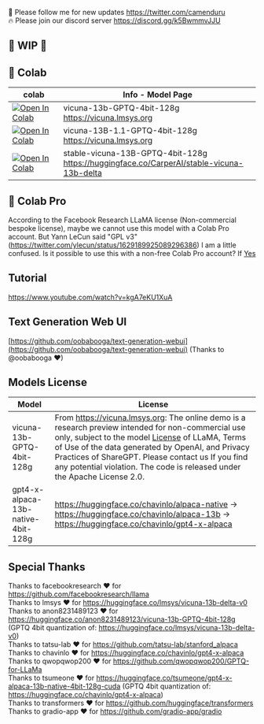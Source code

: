 🐣 Please follow me for new updates https://twitter.com/camenduru <br />
🔥 Please join our discord server https://discord.gg/k5BwmmvJJU

## 🚦 WIP 🚦

## 🦒 Colab
| colab | Info - Model Page
| --- | --- |
[![Open In Colab](https://colab.research.google.com/assets/colab-badge.svg)](https://colab.research.google.com/github/camenduru/text-generation-webui-colab/blob/main/vicuna-13b-GPTQ-4bit-128g.ipynb) | vicuna-13b-GPTQ-4bit-128g <br /> https://vicuna.lmsys.org
[![Open In Colab](https://colab.research.google.com/assets/colab-badge.svg)](https://colab.research.google.com/github/camenduru/text-generation-webui-colab/blob/main/vicuna-13B-1.1-GPTQ-4bit-128g.ipynb) | vicuna-13B-1.1-GPTQ-4bit-128g <br /> https://vicuna.lmsys.org
[![Open In Colab](https://colab.research.google.com/assets/colab-badge.svg)](https://colab.research.google.com/github/camenduru/text-generation-webui-colab/blob/main/stable-vicuna-13B-GPTQ-4bit-128g.ipynb) | stable-vicuna-13B-GPTQ-4bit-128g <br /> https://huggingface.co/CarperAI/stable-vicuna-13b-delta

## 🦒 Colab Pro
According to the Facebook Research LLaMA license (Non-commercial bespoke license), maybe we cannot use this model with a Colab Pro account.
But Yann LeCun said "GPL v3" (https://twitter.com/ylecun/status/1629189925089296386) I am a little confused. Is it possible to use this with a non-free Colab Pro account?
If [Yes](https://github.com/camenduru/text-generation-webui-colab/tree/pro) 

## Tutorial
https://www.youtube.com/watch?v=kgA7eKU1XuA

## Text Generation Web UI
[https://github.com/oobabooga/text-generation-webui](https://github.com/oobabooga/text-generation-webui) (Thanks to @oobabooga ❤)

## Models License
| Model | License
| --- | --- |
vicuna-13b-GPTQ-4bit-128g | From https://vicuna.lmsys.org: The online demo is a research preview intended for non-commercial use only, subject to the model [License](https://github.com/facebookresearch/llama/blob/main/MODEL_CARD.md) of LLaMA, Terms of Use of the data generated by OpenAI, and Privacy Practices of ShareGPT. Please contact us If you find any potential violation. The code is released under the Apache License 2.0.
gpt4-x-alpaca-13b-native-4bit-128g | https://huggingface.co/chavinlo/alpaca-native -> https://huggingface.co/chavinlo/alpaca-13b -> https://huggingface.co/chavinlo/gpt4-x-alpaca

## Special Thanks
Thanks to facebookresearch ❤ for https://github.com/facebookresearch/llama <br />
Thanks to lmsys ❤ for https://huggingface.co/lmsys/vicuna-13b-delta-v0 <br />
Thanks to anon8231489123 ❤ for https://huggingface.co/anon8231489123/vicuna-13b-GPTQ-4bit-128g (GPTQ 4bit quantization of: https://huggingface.co/lmsys/vicuna-13b-delta-v0) <br />
Thanks to tatsu-lab ❤ for https://github.com/tatsu-lab/stanford_alpaca <br />
Thanks to chavinlo ❤ for https://huggingface.co/chavinlo/gpt4-x-alpaca <br />
Thanks to qwopqwop200 ❤ for https://github.com/qwopqwop200/GPTQ-for-LLaMa <br />
Thanks to tsumeone ❤ for https://huggingface.co/tsumeone/gpt4-x-alpaca-13b-native-4bit-128g-cuda (GPTQ 4bit quantization of: https://huggingface.co/chavinlo/gpt4-x-alpaca) <br />
Thanks to transformers ❤ for https://github.com/huggingface/transformers <br />
Thanks to gradio-app ❤ for https://github.com/gradio-app/gradio <br />
